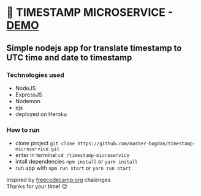 # :open_file_folder: TIMESTAMP MICROSERVICE - [DEMO](https://shrouded-cove-70508.herokuapp.com/)
## Simple nodejs app for translate timestamp to UTC time and date to timestamp  
  
### Technologies used
- NodeJS
- ExpressJS
- Nodemon
- ejs
- deployed on Heroku
  
### How to run
- clone project `git clone https://github.com/master-bogdan/timestamp-microservice.git`  
- enter in terminal `cd /timestamp-microservice`  
- intall dependencies `npm install` or `yarn install`  
- run app with `npm run start` or `yarn run start`  

Inspired by [freecodecamp.org](https://www.freecodecamp.org/learn/apis-and-microservices/apis-and-microservices-projects/timestamp-microservice) chalenges  
Thanks for your time! :blush:
